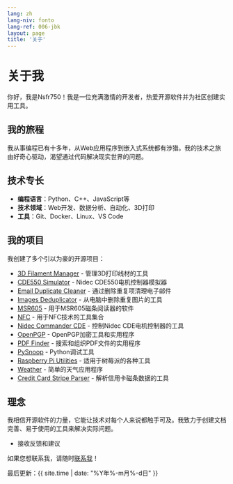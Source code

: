 ```yaml
---
lang: zh
lang-niv: fonto
lang-ref: 006-jbk
layout: page
title: '关于'
---
```


# 关于我

你好，我是Nsfr750！我是一位充满激情的开发者，热爱开源软件并为社区创建实用工具。

## 我的旅程

我从事编程已有十多年，从Web应用程序到嵌入式系统都有涉猎。我的技术之旅由好奇心驱动，渴望通过代码解决现实世界的问题。

## 技术专长

- **编程语言**：Python、C++、JavaScript等
- **技术领域**：Web开发、数据分析、自动化、3D打印
- **工具**：Git、Docker、Linux、VS Code

## 我的项目

我创建了多个引以为豪的开源项目：

- [3D Filament Manager](https://github.com/Nsfr750/3D_Filament_Manager) - 管理3D打印线材的工具
- [CDE550 Simulator](https://github.com/Nsfr750/CDE550-sim) - Nidec CDE550电机控制器模拟器
- [Email Duplicate Cleaner](https://github.com/Nsfr750/EmailDuplicateCleaner) - 通过删除重复项清理电子邮件
- [Images Deduplicator](https://github.com/Nsfr750/Images-Deduplicator) - 从电脑中删除重复图片的工具
- [MSR605](https://github.com/Nsfr750/MSR605) - 用于MSR605磁条阅读器的软件
- [NFC](https://github.com/Nsfr750/NFC) - 用于NFC技术的工具集合
- [Nidec Commander CDE](https://github.com/Nsfr750/Nidec_CommanderCDE) - 控制Nidec CDE电机控制器的工具
- [OpenPGP](https://github.com/Nsfr750/OpenPGP) - OpenPGP加密工具和实用程序
- [PDF Finder](https://github.com/Nsfr750/PDF_Finder) - 搜索和组织PDF文件的实用程序
- [PySnoop](https://github.com/Nsfr750/PySnoop) - Python调试工具
- [Raspberry Pi Utilities](https://github.com/Nsfr750/raspy_utility) - 适用于树莓派的各种工具
- [Weather](https://github.com/Nsfr750/weather) - 简单的天气应用程序
- [Credit Card Stripe Parser](https://github.com/Nsfr750/credit_card_stripe_parser) - 解析信用卡磁条数据的工具

## 理念

我相信开源软件的力量，它能让技术对每个人来说都触手可及。我致力于创建文档完善、易于使用的工具来解决实际问题。
- 接收反馈和建议

如果您想联系我，请随时[联系我](contact)！

最后更新：{{ site.time | date: "%Y年%-m月%-d日" }}
